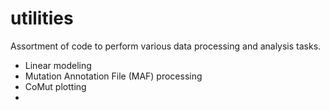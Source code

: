 # utilities
Assortment of code to perform various data processing and analysis tasks.

- Linear modeling
- Mutation Annotation File (MAF) processing
- CoMut plotting
- 
